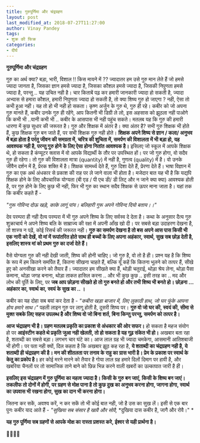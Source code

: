 ```yaml
---
title: गुरुपूर्णिमा और चंद्रग्रहण
layout: post
last_modified_at: 2018-07-27T11:27:00
author: Vinay Pandey
tags:
- शुक्र की फिक्र
categories:
- दीर्घ
---
```

**गुरुपूर्णिमा और चंद्रग्रहण**

गुरु का अर्थ क्या? 
बड़ा, भारी, विशाल !! 
किस मायने में ?? 
ज्यादातर हम उसे गुरु मान लेते हैं
जो हमसे ज्यादा जानता है,
जिसका ज्ञान हमसे ज्यादा है,
जिसका कौशल हमसे ज्यादा है,
जिसकी निपुणता हमसे ज्यादा है,
परन्तु .. यह उचित नही है।
चार किताबें पढ़ कर हमारी जानकारी ज्यादा हो सकती है, ज्यादा अभ्यास से हमारा कौशल, हमारी निपुणता ज्यादा हो सकती है,  तो क्या शिष्य गुरु हो जाएगा ? नही, ऐसा तो कभी हुआ नही। यह तो हो भी नही हो सकता। कृष्ण अर्जुन के गुरु थे, गुरु ही रहे। कबीर को जो अपना गुरु मानते हैं, कबीर उनके गुरु ही रहेंगे, आप कितनी भी डिग्री ले लो, इस अहसास को झुठला नही पाओगे कि कभी भी ..यानी कभी भी .. कबीर के आसपास भी नही पहुंच सकते। मतलब यह कि गुरु की हमारी धारणा में कुछ सुधार की जरूरत है। 
गुरु और शिक्षक में अंतर है। 
क्या अंतर है? 
सभी गुरु शिक्षक भी होते हैं, कुछ शिक्षक गुरु बन जाते हैं, पर सभी शिक्षक गुरु नही होते। **शिक्षक अपने शिष्य से ज्ञान / कला/ अनुभव में बड़ा होता है परंतु जीवन की समग्रता में, चरित्र की शुचिता में, समर्पण की विशालता में भी बड़ा हो, यह आवश्यक नही है, परन्तु गुरु होने के लिए ऐसा होना नितांत आवश्यक है।** इसिलए जो स्कूल में आपके शिक्षक थे, हो सकता है कंप्यूटर क्लास में वो आपके विद्यार्थी के तौर पर उपस्थित हों। पर जो गुरु होगा, वो सदैव गुरु ही रहेगा। तो गुरु की विशालता मात्रा (quantity) में नही है, गुणत्व (quality) में है। वो उनके जीवैन दर्शन में है, प्रेरक शक्ति में है। शिक्षक सामर्थ्य देते हैं, गुरु दिशा देते हैं, प्रेरणा देते हैं। भाषा विज्ञान में गुरु का एक अर्थ अंधकार से प्रकाश की राह पर ले जाने वाला भी होता है। 
मजेदार बात यह भी है कि यद्यपि शिक्षक होने के लिए औपचारिक योग्यता (बी एड / पी एच डी/ डी लिट् और न जाने क्या क्या) आवश्यक होती है, पर गुरु होने के लिए कुछ भी नही, फिर भी गुरु का स्थान सदैव शिक्षक से ऊपर माना जाता है। यहां तक कि कबीर कहते हैं -

*"गुरू गोविन्द दोऊ खड़े, काके लागूं पांय।*
*बलिहारी गुरू अपने गोविन्द दियो बताय।।"*

देव परम्परा ही नही दैत्य परम्परा में भी गुरु अपने शिष्य के लिए सर्वस्व दे देता है। कथा के अनुसार दैत्य गुरु शुक्राचार्य ने अपने शिष्य बलि के साम्राज्य की रक्षा में अपनी आँख खो दी। पर सबसे बड़ा उदाहरण देखना है, तो शास्त्र न पढ़ें, कोई रिसर्च की जरूरत नही। **गुरु का समर्पण देखना है तो बस अपने आस पास किसी भी एक नारी  को देखें, वो मां में रूपांतरित होते साथ ही बच्चों के लिए अपना अहंकार, स्वार्थ, सुख सब छोड़ देती है, इसलिए शास्त्र मां को प्रथम गुरु का दर्जा देते हैं।**

वैसे योग्यता गुरु की नही देखी जाती, शिष्य की होनी चाहिए। जो गुरु है, वो तो है ही। प्रश्न यह है कि शिष्य के रूप में हम कितने समर्पित हैं, कितना सीखना चाहते हैं, बल्कि यूँ कहें कि कितना भूलने को तत्पर हैं, सीखे हुए को अनसीखा करने को तैयार हैं। ज्यादातर हम सीखते क्या हैं, थोड़ी चतुराई, थोड़ा श्रेय लेना, थोड़ा पैसा कमाना, थोड़ा जगह बनाना, थोड़ा ताकत हासिल करना .. और भी कुछ कुछ .. इसी तरह का .. मद और लोभ की पूर्ति के लिए, पर **जब आप छोड़ना सीखते हो तो गुरु बनते हो और तभी शिष्य भी बनते हो। छोड़ना ... अहंकार का, स्वार्थ का, स्वयं के सुख का .. ।**

कबीर का यह दोहा सब बयां कर देता है -
*"कबीरा खड़ा बाजार में, लिए लुकाठी हाथ,*
*जो घर फूंके आपना होय हमारे साथ।"*
पहली लाइन गुरु पर लागू होती है, दूसरी शिष्य पर। **गुरु वो जो घर की, स्वयं की, सीमा से मुक्त सबके लिए सहज उपलब्ध है और शिष्य वो जो बिना शर्त, बिना किन्तु परन्तु, समर्पण को तत्पर है।**

**आज चंद्रग्रहण भी है। ग्रहण मतलब प्रकृति का प्रकाश से अंधकार की ओर सफर।** हो सकता है महज संयोग हो पर **आइंस्टीन कहते थे प्रकृति जुआ नही खेलती, तो हो सकता है यह गूढ़ संकेत भी हो।** अखबार बता रहा है, शताब्दी का सबसे बड़ा। लगभग चार घंटे का। आज लाल ग्रह भी ज्यादा चमकेगा, आसमानी आतिशबाजी भी होगी। पर पता नही क्यों, दिल कहता है कि अखबार झूठ कह रहा है, **ये शताब्दी का चंद्रग्रहण नही है, ये शताब्दी ही चंद्रग्रहण की है। मन की शीतलता पर तनाव के राहु का ग्रास भारी है। प्रेम के प्रकाश पर स्वार्थ के केतु का प्रकोप है।** हर कोई मरने मारने को तैयार है गोया लाल ग्रह हमारे दिलों दिमाग पर हावी है, और खबरिया चैनलों पर तो सामाजिक ताने बाने को छिन्न भिन्न करने वाली खबरों का उल्कापात जारी है ही। 

**इसलिए इस चंद्रग्रहण में गुरु पूर्णिमा का महत्व ज्यादा है। किसी के गुरु बन जाएं, किसी के शिष्य बन जाएं। तकलीफ तो दोनों में होगी, पर ग्रहण से मोक्ष पाना है तो कुछ दुख का अनुभव करना होगा, जागना होगा, स्वार्थ का उपवास भी रखना होगा, सुख का दान भी करना होगा।** 

जितना कर सकें, अवश्य करें, 
न कर सकें तो भी कोई बात नही,
जो है उस का सुख लें। 
इसी से एक बार पुनः कबीर याद आते हैं - 
*"सुखिया सब संसार है खावै और सोवै,*
*दुखिया दास कबीर है, जागै और रोवै।" *

**यह गुरु पूर्णिमा सब ग्रहणों से आपके मोक्ष का रास्ता प्रशस्त करे, ईश्वर से यही प्रार्थना है।** 

🙏🌷🌷🙏


